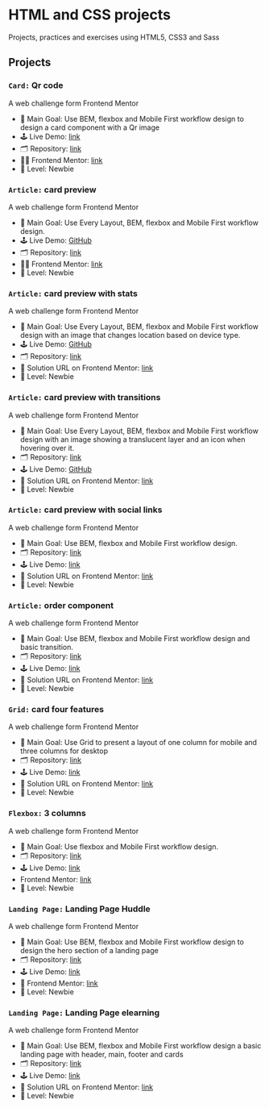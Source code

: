 # HTML and CSS projects

Projects, practices and exercises using HTML5, CSS3 and Sass

## Projects

### `Card:` Qr code

A web challenge form Frontend Mentor

- 🎯 Main Goal: Use BEM, flexbox and Mobile First workflow design to design a card component with a Qr image
- 🕹️ Live Demo: [link](https://orses.github.io/html-css/card_qr_code/)
- 🗂️ Repository: [link](https://github.com/orses/html-css/tree/main/card_qr_code)
- 🧑‍💻 Frontend Mentor: [link](https://www.frontendmentor.io/solutions/bem-and-ba-1OqGdp2ird)
- 🔵 Level: Newbie

### `Article:` card preview

A web challenge form Frontend Mentor

- 🎯 Main Goal: Use Every Layout, BEM, flexbox and Mobile First workflow design.
- 🕹️ Live Demo: [GitHub](https://orses.github.io/html-css/card_product_preview/)
- 🗂️ Repository: [link](https://github.com/orses/html-css/tree/main/card_product_preview)
- 🧑‍💻 Frontend Mentor: [link](https://www.frontendmentor.io/solutions/responsive-card-using-media-queries-to-a-minimum-S86-8ov5Na)
- 🔵 Level: Newbie

### `Article:` card preview with stats

A web challenge form Frontend Mentor

- 🎯 Main Goal: Use Every Layout, BEM, flexbox and Mobile First workflow design with an image that changes location based on device type.
- 🕹️ Live Demo: [GitHub](https://orses.github.io/html-css/card_stats/)
- 🗂️ Repository: [link](https://github.com/orses/html-css/tree/main/card_stats)
- 📄 Solution URL on Frontend Mentor: [link](https://www.frontendmentor.io/solutions/card-stats-with-bem-and-flexbox-HAznufOivO)
- 🔵 Level: Newbie

### `Article:` card preview with transitions

A web challenge form Frontend Mentor

- 🎯 Main Goal: Use Every Layout, BEM, flexbox and Mobile First workflow design with an image showing a translucent layer and an icon when hovering over it.
- 🗂️ Repository: [link](https://github.com/orses/html-css/tree/main/card_nft_preview)
- 🕹️ Live Demo: [GitHub](https://orses.github.io/html-css/card_nft_preview/)
- 📄 Solution URL on Frontend Mentor: [link](https://www.frontendmentor.io/solutions/card-with-flexbox-bem-YPltW-3JHO)
- 🔵 Level: Newbie

### `Article:` card preview with social links

A web challenge form Frontend Mentor

- 🎯 Main Goal: Use BEM, flexbox and Mobile First workflow design.
- 🗂️ Repository: [link](https://github.com/orses/html-css/tree/main/article_preview)
- 🕹️ Live Demo: [link](https://orses.github.io/html-css/article_preview/)
- 📄 Solution URL on Frontend Mentor: [link](https://www.frontendmentor.io/solutions/mobile-first-bem-css-transitions-and-iife-javascript-function-_7SDIFelBd)
- 🔵 Level: Newbie

### `Article:` order component

A web challenge form Frontend Mentor

- 🎯 Main Goal: Use BEM, flexbox and Mobile First workflow design and basic transition.
- 🗂️ Repository: [link](https://github.com/orses/html-css/tree/main/card_order)
- 🕹️ Live Demo: [link](https://orses.github.io/html-css/card_order/)
- 📄 Solution URL on Frontend Mentor: [link](https://www.frontendmentor.io/solutions/mobile-first-bem-css-transitions-and-iife-javascript-function-_7SDIFelBd)
- 🔵 Level: Newbie

### `Grid:` card four features

A web challenge form Frontend Mentor

- 🎯 Main Goal: Use Grid to present a layout of one column for mobile and three columns for desktop
- 🗂️ Repository: [link](https://github.com/orses/html-css/tree/main/card_four_feature)
- 🕹️ Live Demo: [link](https://orses.github.io/html-css/card_four_feature/)
- 📄 Solution URL on Frontend Mentor: [link](https://www.frontendmentor.io/solutions/responsive-layout-with-grid-WlZNOBbyaV)
- 🔵 Level: Newbie

### `Flexbox:` 3 columns

A web challenge form Frontend Mentor

- 🎯 Main Goal: Use flexbox and Mobile First workflow design.
- 🗂️ Repository: [link](https://github.com/orses/html-css/tree/main/flex_columns)
- 🕹️ Live Demo: [link](https://orses.github.io/html-css/flex_columns/)
- Frontend Mentor: [link](https://www.frontendmentor.io/solutions/flexbox-with-bem-names-variables-and-media-queries-h2loVogl5i)
- 🔵 Level: Newbie

### `Landing Page:` Landing Page Huddle

A web challenge form Frontend Mentor

- 🎯 Main Goal: Use BEM, flexbox and Mobile First workflow design to design the hero section of a landing page
- 🗂️ Repository: [link](https://github.com/orses/html-css/tree/main/landing_page_huddle)
- 🕹️ Live Demo: [link](https://orses.github.io/html-css/landing_page_huddle/)
- 📄 Frontend Mentor: [link](https://www.frontendmentor.io/solutions/landing-page-with-bem-qww4-99pEs)
- 🔵 Level: Newbie

### `Landing Page:` Landing Page elearning

A web challenge form Frontend Mentor

- 🎯 Main Goal: Use BEM, flexbox and Mobile First workflow design a basic landing page with header, main, footer and cards
- 🗂️ Repository: [link](https://github.com/orses/html-css/tree/main/landing_page_elearning)
- 🕹️ Live Demo: [link](https://orses.github.io/html-css/landing_page_elearning/)
- 📄 Solution URL on Frontend Mentor: [link](https://www.frontendmentor.io/solutions/responsive-landing-page-with-bem-and-grid-_GYSJJJK8p)
- 🔵 Level: Newbie
